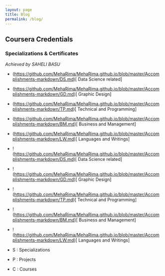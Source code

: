 ```yaml
---
layout: page
title: Blog
permalink: /blog/
---
```


## Coursera Credentials
### Specializations & Certificates


*Achieved by SAHELI BASU*

- (https://github.com/MehaRima/MehaRima.github.io/blob/master/Accomplishments-markdown/DS.md)[ Data Science related]

- (https://github.com/MehaRima/MehaRima.github.io/blob/master/Accomplishments-markdown/GD.md)[ Graphic Design]

- (https://github.com/MehaRima/MehaRima.github.io/blob/master/Accomplishments-markdown/TP.md)[ Technical and Programming]

- (https://github.com/MehaRima/MehaRima.github.io/blob/master/Accomplishments-markdown/BM.md)[ Business and Management]

- (https://github.com/MehaRima/MehaRima.github.io/blob/master/Accomplishments-markdown/LW.md)[ Languages and Writings]


- !(https://github.com/MehaRima/MehaRima.github.io/blob/master/Accomplishments-markdown/DS.md)[ Data Science related]

- !(https://github.com/MehaRima/MehaRima.github.io/blob/master/Accomplishments-markdown/GD.md)[ Graphic Design]

- !(https://github.com/MehaRima/MehaRima.github.io/blob/master/Accomplishments-markdown/TP.md)[ Technical and Programming]

- !(https://github.com/MehaRima/MehaRima.github.io/blob/master/Accomplishments-markdown/BM.md)[ Business and Management]

- !(https://github.com/MehaRima/MehaRima.github.io/blob/master/Accomplishments-markdown/LW.md)[ Languages and Writings]



- S : Specializations
- P : Projects
- C : Courses



